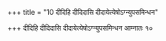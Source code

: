 +++
title = "10 दीदिहि दीदिदासि दीदायेत्येषोऽग्न्युपसमिन्धन"

+++
दीदिहि दीदिदासि दीदायेत्येषोऽग्न्युपसमिन्धन आम्नातः १०